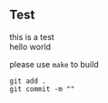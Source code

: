 ## Test

this is a test<br>
hello world<br>

please use ``make`` to build<br>

```
git add .
git commit -m ""
```
